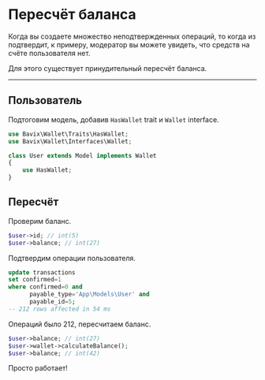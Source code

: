 # Пересчёт баланса

Когда вы создаете множество неподтвержденных операций,
то когда из подтвердит, к примеру, модератор
вы можете увидеть, что средств на счёте пользователя нет.

Для этого существует принудительный пересчёт баланса.

---

## Пользователь

Подтоговим модель, добавив `HasWallet` trait и `Wallet` interface.

```php
use Bavix\Wallet\Traits\HasWallet;
use Bavix\Wallet\Interfaces\Wallet;

class User extends Model implements Wallet
{
    use HasWallet;
}
```

## Пересчёт

Проверим баланс.

```php
$user->id; // int(5)
$user->balance; // int(27)
```

Подтвердим операции пользователя.

```sql
update transactions 
set confirmed=1 
where confirmed=0 and 
      payable_type='App\Models\User' and 
      payable_id=5;
-- 212 rows affected in 54 ms
```

Операций было 212, пересчитаем баланс.

```php
$user->balance; // int(27)
$user->wallet->calculateBalance();
$user->balance; // int(42)
```

Просто работает!
